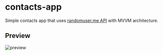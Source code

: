 # contacts-app
Simple contacts app that uses [randomuser.me API](https://randomuser.me/api) with MVVM architecture.

## Preview
![preview](assets/videos/preview.gif)

